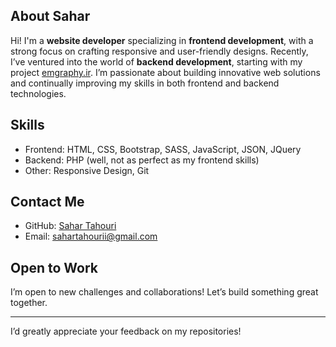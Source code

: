 ## About Sahar

Hi! I'm a **website developer** specializing in **frontend development**, with a strong focus on crafting responsive and user-friendly designs. Recently, I’ve ventured into the world of **backend development**, starting with my project [emgraphy.ir](https://emgraphy.ir).
I’m passionate about building innovative web solutions and continually improving my skills in both frontend and backend technologies.

## Skills

- Frontend: HTML, CSS, Bootstrap, SASS, JavaScript, JSON, JQuery
- Backend: PHP (well, not as perfect as my frontend skills)
- Other: Responsive Design, Git

## Contact Me

- GitHub: [Sahar Tahouri](https://github.com/SaharTahouri)
- Email: sahartahourii@gmail.com

## Open to Work

I’m open to new challenges and collaborations! Let’s build something great together.  

---

I’d greatly appreciate your feedback on my repositories!

